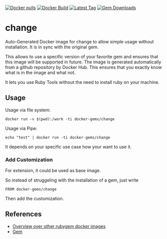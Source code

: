 [![Docker pulls](https://img.shields.io/docker/pulls/rubygem/change.svg)](https://hub.docker.com/r/rubygem/change/)
[![Docker Build](https://img.shields.io/docker/automated/rubygem/change.svg)](https://hub.docker.com/r/rubygem/change/)
[![Latest Tag](https://img.shields.io/github/tag/docker-rubygem/change.svg)](https://hub.docker.com/r/rubygem/change/)
[![Gem Downloads](https://img.shields.io/gem/dt/change.svg)](https://rubygems.org/gems/change/)
# change

Auto-Generated Docker image for change to allow simple usage without installation.
It is in sync with the original gem.

This allows to use a specific version of your favorite gem and ensures that this image will be supported in future.
The image is generated automatically from a github repository by Docker Hub.
This ensures that you exactly know what is in the image and what not.

It lets you use Ruby Tools without the need to install ruby on your machine.

## Usage

Usage via file system:

`docker run -v $(pwd):/work -ti docker-gems/change`

Usage via Pipe:

`echo "test" | docker run -ti docker-gems/change`

It depends on your specific use case how your want to use it.

### Add Customization

For extension, it could be used as base image.

So instead of struggeling with the installation of a gem, just write

`FROM docker-gems/change`

Then add the customization.

## References

 - [Overview over other rubygem docker images](https://github.com/thinkbot/docker-rubygem)
 - [Gem](https://rubygems.org/gems/change/)
